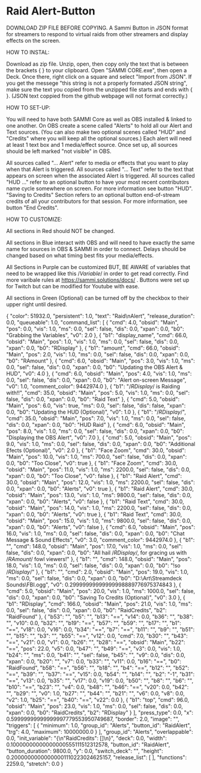# Raid Alert-Button
DOWNLOAD ZIP FILE BEFORE COPYING. A Sammi Button in JSON format for streamers to respond to virtual raids from other streamers and display effects on the screen.


HOW TO INSTAL:
 
Download as zip file. Unzip, open, then copy only the text that is between the brackets { } to your clipboard. Open "SAMMI CORE.exe", then open a Deck. Once there, right click on a square and select "Import from JSON". If you get the messege "this string is not a properly formated JSON string", make sure the text you copied from the unzipped file starts and ends with { }. (JSON text coppied from the github webpage will not format correctly.) 


HOW TO SET-UP: 

You will need to have both SAMMI Core as well as OBS installed & linked to one another. On OBS create a scene called "Alerts" to hold all our Alert and Text sources. (You can also make two optional scenes called "HUD" and "Credits" where you will keep all the optional sources.) Each alert will need at least 1 text box and 1 media/effect source. Once set up, all sources should be left marked "not visible" in OBS. 

All sources called "... Alert" refer to media or effects that you want to play when that Alert is triggered. All sources called "... Text" refer to the text that appears on screen when the associated Alert is triggered. All sources called "HUD ..." refer to an optional button to have your most recent contributors name cycle somewhere on screen. For more information see button "HUD". "Saving to Credits" Section refers to an optional button end-of-stream credits of all your contributors for that session. For more information, see button "End Credits". 


HOW TO CUSTOMIZE:

All sections in Red should NOT be changed.

All sections in Blue interact with OBS and will need to have exactly the same name for sources in OBS & SAMMI in order to connect. Delays should be changed based on what timing best fits your media/effects.

All Sections in Purple can be customized BUT, BE AWARE of variables that need to be wrapped like this /$Variable$/ in order to get read correctly. Find more varibale rules at https://sammi.solutions/docs/ . Buttons were set up for Twitch but can be modified for Youtube with ease.  

All sections in Green (Optional) can be turned off by the checkbox to their upper right until desired.


{ "color": 51932.0, "persistent": 1.0, "text": "Raid\nAlert", "release_duration": 0.0, "queueable": 1.0, "command_list": [ { "cmd": 4.0, "obsid": "Main", "pos": 0.0, "vis": 1.0, "ms": 0.0, "sel": false, "dis": 0.0, "xpan": 0.0, "b0": "Grabbing the Variables", "v0": 2.0 }, { "b1": "display_name", "cmd": 66.0, "obsid": "Main", "pos": 1.0, "vis": 1.0, "ms": 0.0, "sel": false, "dis": 0.0, "xpan": 0.0, "b0": "RDisplay" }, { "b1": "amount", "cmd": 66.0, "obsid": "Main", "pos": 2.0, "vis": 1.0, "ms": 0.0, "sel": false, "dis": 0.0, "xpan": 0.0, "b0": "RAmount" }, { "cmd": 6.0, "obsid": "Main", "pos": 3.0, "vis": 1.0, "ms": 0.0, "sel": false, "dis": 0.0, "xpan": 0.0, "b0": "Updating the OBS Alert & HUD", "v0": 4.0 }, { "cmd": 6.0, "obsid": "Main", "pos": 4.0, "vis": 1.0, "ms": 0.0, "sel": false, "dis": 0.0, "xpan": 0.0, "b0": "Alert on-screen Message", "v0": 1.0, "comment_color": 9442974.0 }, { "b1": "\/$RDisplay$\/ is Raiding with!!", "cmd": 35.0, "obsid": "Main", "pos": 5.0, "vis": 1.0, "ms": 0.0, "sel": false, "dis": 0.0, "xpan": 0.0, "b0": "Raid Text" }, { "cmd": 5.0, "obsid": "Main", "pos": 6.0, "vis": true, "ms": 0.0, "sel": false, "dis": false, "xpan": 0.0, "b0": "Updating the HUD (Optional)", "v0": 1.0 }, { "b1": "\/$RDisplay$\/", "cmd": 35.0, "obsid": "Main", "pos": 7.0, "vis": 1.0, "ms": 0.0, "sel": false, "dis": 0.0, "xpan": 0.0, "b0": "HUD Raid" }, { "cmd": 6.0, "obsid": "Main", "pos": 8.0, "vis": 1.0, "ms": 0.0, "sel": false, "dis": 0.0, "xpan": 0.0, "b0": "Displaying the OBS Alert", "v0": 7.0 }, { "cmd": 5.0, "obsid": "Main", "pos": 9.0, "vis": 1.0, "ms": 0.0, "sel": false, "dis": 0.0, "xpan": 0.0, "b0": "Additional Efects (Optional)", "v0": 2.0 }, { "b1": "Face Zoom", "cmd": 30.0, "obsid": "Main", "pos": 10.0, "vis": 1.0, "ms": 700.0, "sel": false, "dis": 0.0, "xpan": 0.0, "b0": "Too Close", "v0": true }, { "b1": "Face Zoom", "cmd": 30.0, "obsid": "Main", "pos": 11.0, "vis": 1.0, "ms": 2200.0, "sel": false, "dis": 0.0, "xpan": 0.0, "b0": "Too Close", "v0": false }, { "b1": "Raid Alert", "cmd": 30.0, "obsid": "Main", "pos": 12.0, "vis": 1.0, "ms": 2200.0, "sel": false, "dis": 0.0, "xpan": 0.0, "b0": "Alerts", "v0": true }, { "b1": "Raid Alert", "cmd": 30.0, "obsid": "Main", "pos": 13.0, "vis": 1.0, "ms": 9800.0, "sel": false, "dis": 0.0, "xpan": 0.0, "b0": "Alerts", "v0": false }, { "b1": "Raid Text", "cmd": 30.0, "obsid": "Main", "pos": 14.0, "vis": 1.0, "ms": 2200.0, "sel": false, "dis": 0.0, "xpan": 0.0, "b0": "Alerts", "v0": true }, { "b1": "Raid Text", "cmd": 30.0, "obsid": "Main", "pos": 15.0, "vis": 1.0, "ms": 9800.0, "sel": false, "dis": 0.0, "xpan": 0.0, "b0": "Alerts", "v0": false }, { "cmd": 6.0, "obsid": "Main", "pos": 16.0, "vis": 1.0, "ms": 0.0, "sel": false, "dis": 0.0, "xpan": 0.0, "b0": "Chat Message & Sound Effects", "v0": 3.0, "comment_color": 9442974.0 }, { "b1": "", "cmd": 148.0, "obsid": "Main", "pos": 17.0, "vis": 1.0, "ms": 0.0, "sel": false, "dis": 0.0, "xpan": 0.0, "b0": "All hail \/$RDisplay$\/, for gracing us with \/$RAmount$\/ fowl viewers!" }, { "b1": "", "cmd": 148.0, "obsid": "Main", "pos": 18.0, "vis": 1.0, "ms": 0.0, "sel": false, "dis": 0.0, "xpan": 0.0, "b0": "!so \/$RDisplay$\/" }, { "b1": "", "cmd": 2.0, "obsid": "Main", "pos": 19.0, "vis": 1.0, "ms": 0.0, "sel": false, "dis": 0.0, "xpan": 0.0, "b0": "D:\\Art\\Streamdeck Sounds\\FBI.ogg", "v0": 0.29999999999999998889776975374843 }, { "cmd": 5.0, "obsid": "Main", "pos": 20.0, "vis": 1.0, "ms": 1000.0, "sel": false, "dis": 0.0, "xpan": 0.0, "b0": "Saving To Credits (Optional)", "v0": 3.0 }, { "b1": "RDisplay", "cmd": 166.0, "obsid": "Main", "pos": 21.0, "vis": 1.0, "ms": 0.0, "sel": false, "dis": 0.0, "xpan": 0.0, "b0": "RaidCredits", "b2": "RaidFound" }, { "b53": "", "b5": "", "b13": "==", "v14": 0.0, "b36": "", "b38": "", "v10": 0.0, "b32": "", "b19": "==", "b57": "", "b59": "", "b17": "", "b1": "==", "v18": 0.0, "v16": 0.0, "b34": "==", "b7": "==", "b11": "", "b9": "", "b51": "", "b15": "", "b3": "", "b55": "==", "v12": 0.0, "cmd": 7.0, "b30": "", "b43": "==", "v21": 0.0, "v1": 0.0, "b26": "", "b28": "==", "obsid": "Main", "b22": "==", "pos": 22.0, "v5": 0.0, "b47": "", "b49": "==", "v3": 0.0, "vis": 1.0, "b24": "", "ms": 0.0, "b41": "", "sel": false, "b45": "", "v9": 0.0, "dis": 0.0, "xpan": 0.0, "b20": "", "v7": 0.0, "b33": "", "v11": 0.0, "b16": "==", "b0": "RaidFound", "b58": "==", "b56": "", "b18": "", "b4": "==", "b12": "", "b52": "==", "b39": "", "b37": "==", "v15": 0.0, "b54": "", "b14": "", "b2": "-1", "b31": "==", "v13": 0.0, "b35": "", "v17": 0.0, "v19": 0.0, "b50": "", "b8": "", "b6": "", "b10": "==", "b23": "", "v4": 0.0, "b48": "", "b46": "==", "v20": 0.0, "b42": "", "b29": "", "v0": 1.0, "b27": "", "b44": "", "b21": "", "v6": 0.0, "v8": 0.0, "v2": 1.0, "b25": "==", "b40": "==", "v22": 0.0 }, { "b1": "top", "cmd": 96.0, "obsid": "Main", "pos": 23.0, "vis": 1.0, "ms": 0.0, "sel": false, "dis": 0.0, "xpan": 0.0, "b0": "RaidCredits", "b2": "RDisplay" } ], "press_type": 0.0, "x": 0.59999999999999997779553950749687, "border": 2.0, "image": "", "triggers": [ { "minimum": 1.0, "group_id": "Alerts", "button_id": "RaidAlert", "trg": 4.0, "maximum": 10000000.0 } ], "group_id": "Alerts", "overlappable": 0.0, "init_variable": "{\n\"RaidCredits\": []\n}", "deck": 0.0, "width": 0.10000000000000000555111512312578, "button_id": "RaidAlert", "button_duration": 9800.0, "y": 0.0, "switch_deck": "", "height": 0.20000000000000001110223024625157, "release_list": [ ], "functions": 2259.0, "stretch": 0.0 }
